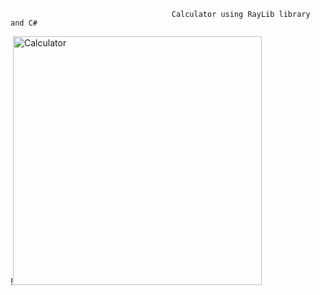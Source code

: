                                         Calculator using RayLib library and C#


                                                                  
!<img width="398" alt="Calculator" src="https://github.com/user-attachments/assets/d0b23f02-2e0b-4f7e-a89d-db9f00220bf6" />

